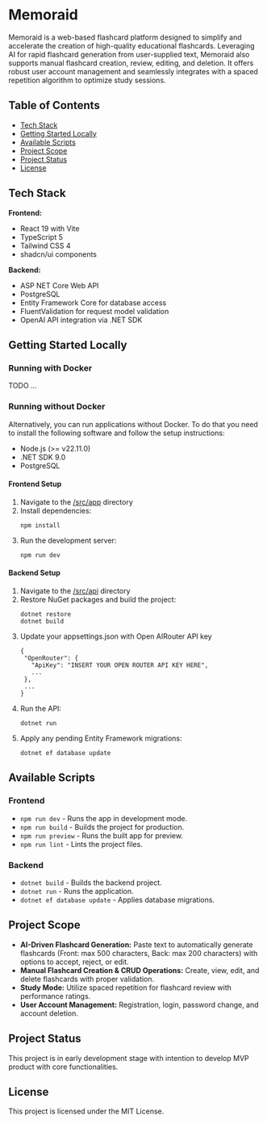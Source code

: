 # Memoraid

Memoraid is a web-based flashcard platform designed to simplify and accelerate the creation of high-quality educational flashcards. Leveraging AI for rapid flashcard generation from user-supplied text, Memoraid also supports manual flashcard creation, review, editing, and deletion. It offers robust user account management and seamlessly integrates with a spaced repetition algorithm to optimize study sessions.

## Table of Contents

- [Tech Stack](#tech-stack)
- [Getting Started Locally](#getting-started-locally)
- [Available Scripts](#available-scripts)
- [Project Scope](#project-scope)
- [Project Status](#project-status)
- [License](#license)

## Tech Stack

**Frontend:**

- React 19 with Vite
- TypeScript 5
- Tailwind CSS 4
- shadcn/ui components

**Backend:**

- ASP NET Core Web API
- PostgreSQL
- Entity Framework Core for database access
- FluentValidation for request model validation
- OpenAI API integration via .NET SDK

## Getting Started Locally

### Running with Docker

TODO ...

### Running without Docker

Alternatively, you can run applications without Docker. To do that you need to install the following software and follow the setup instructions:

- Node.js (>= v22.11.0)
- .NET SDK 9.0
- PostgreSQL

#### Frontend Setup

1. Navigate to the [/src/app](./src/app) directory
2. Install dependencies:
   ```
   npm install
   ```
3. Run the development server:
   ```
   npm run dev
   ```

#### Backend Setup

1. Navigate to the [/src/api](./src/api) directory
2. Restore NuGet packages and build the project:
   ```
   dotnet restore
   dotnet build
   ```
3. Update your appsettings.json with Open AIRouter API key
   ```
   {
    "OpenRouter": {
      "ApiKey": "INSERT YOUR OPEN ROUTER API KEY HERE",
      ...
    },
    ...
   }
   ```
4. Run the API:
   ```
   dotnet run
   ```
5. Apply any pending Entity Framework migrations:
   ```
   dotnet ef database update
   ```

## Available Scripts

### Frontend

- `npm run dev` - Runs the app in development mode.
- `npm run build` - Builds the project for production.
- `npm run preview` - Runs the built app for preview.
- `npm run lint` - Lints the project files.

### Backend

- `dotnet build` - Builds the backend project.
- `dotnet run` - Runs the application.
- `dotnet ef database update` - Applies database migrations.

## Project Scope

- **AI-Driven Flashcard Generation:** Paste text to automatically generate flashcards (Front: max 500 characters, Back: max 200 characters) with options to accept, reject, or edit.
- **Manual Flashcard Creation & CRUD Operations:** Create, view, edit, and delete flashcards with proper validation.
- **Study Mode:** Utilize spaced repetition for flashcard review with performance ratings.
- **User Account Management:** Registration, login, password change, and account deletion.

## Project Status

This project is in early development stage with intention to develop MVP product with core functionalities.

## License

This project is licensed under the MIT License.
